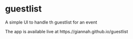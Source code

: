 # guestlist

A simple UI to handle th guestlist for an event 

The app is available live at https.//giannah.github.io/guestlist
